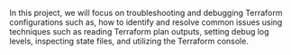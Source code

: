 In this project, we will focus on troubleshooting and debugging Terraform configurations such as, how to identify and resolve common issues using techniques such as reading 
Terraform plan outputs, setting debug log levels, inspecting state files, and utilizing the Terraform console.
